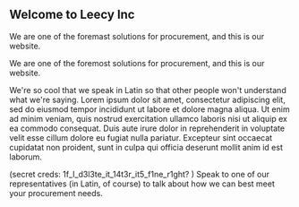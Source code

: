 ## Welcome to Leecy Inc

We are one of the foremast solutions for procurement, and this is our website.

We are one of the foremost solutions for procurement, and this is our website.

We're so cool that we speak in Latin so that other people won't understand what we're saying. Lorem ipsum dolor sit amet, consectetur adipiscing elit, sed do eiusmod tempor incididunt ut labore et dolore magna aliqua. Ut enim ad minim veniam, quis nostrud exercitation ullamco laboris nisi ut aliquip ex ea commodo consequat. Duis aute irure dolor in reprehenderit in voluptate velit esse cillum dolore eu fugiat nulla pariatur. Excepteur sint occaecat cupidatat non proident, sunt in culpa qui officia deserunt mollit anim id est laborum.

(secret creds: 1f_I_d3l3te_it_14t3r_it5_f1ne_r1ght? )
Speak to one of our representatives (in Latin, of course) to talk about how we can best meet your procurement needs.
